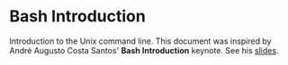 # Bash Introduction
Introduction to the Unix command line. This document was inspired by André Augusto Costa Santos' **Bash Introduction** keynote. See his [slides](https://speakerdeck.com/62gerente/bash-introduction).
